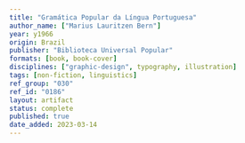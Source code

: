 ```yaml
---
title: "Gramática Popular da Língua Portuguesa"
author_name: ["Marius Lauritzen Bern"]
year: y1966
origin: Brazil
publisher: "Biblioteca Universal Popular"
formats: [book, book-cover]
disciplines: ["graphic-design", typography, illustration]
tags: [non-fiction, linguistics]
ref_group: "030"
ref_id: "0186"
layout: artifact
status: complete
published: true
date_added: 2023-03-14
---
```

